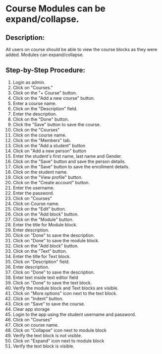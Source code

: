 # Course Modules can be expand/collapse.

## Description:

All users on course should be able to view the course blocks as they were added. Modules can expand/collapse.

## Step-by-Step Procedure:

1. Login as admin.
2. Click on "Courses."
3. Click on the "+ Course" button.
4. Click on the "Add a new course" button.
5. Enter a course name.
6. Click on the "Description" field.
7. Enter the description.
8. Click on the "Done" button.
9. Click the "Save" button to save the course.
10. Click on the "Courses"
11. Click on the course name.
12. Click on the "Members" tab.
13. Click on the "Add a student" button
14. Click on "Add a new person" button
15. Enter the student's first name, last name and Gender.
16. Click on the "Save" button and save the person details.
17. Click on the "Save" button to save the enrollment details.
18. Click on the student name.
19. Click on the "View profile" button.
20. Click on the "Create account" button.
21. Enter the username.
22. Enter the password.
23. Click on "Courses"
24. Click on Course name. 
25. Click on the "Edit" button. 
26. Click on the "Add block" button. 
27. Click on the "Module" button. 
28. Enter the title for Module block. 
29. Enter description. 
30. Click on "Done" to save the description. 
31. Click on "Done" to save the module block. 
32. Click on the "Add block" button. 
33. Click on the "Text" button. 
34. Enter the title for Text block. 
35. Click on "Description" field. 
36. Enter description. 
37. Click on "Done" to save the description. 
38. Enter text inside text editor field 
39. Click on "Done" to save the text block. 
40. Verify the module block and Text blocks are visible.
41. Click on "More options" icon next to the text block. 
42. Click on "Indent" button. 
43. Click on "Save" to save the course.
44. Clear app storage
45. Login to the app using the student username and password.
46. Click on "Courses"
47. Click on course name.
48. Click on "Collapse" icon next to module block
49. Verify the text block is not visible.
50.  Click on "Expand" icon next to module block 
51. Verify the text block is visible.
